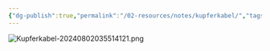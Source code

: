 ```yaml
---
{"dg-publish":true,"permalink":"/02-resources/notes/kupferkabel/","tags":["netzwerk/kabel"],"noteIcon":"","updated":"2025-07-12T13:31:41.000+02:00"}
---
```


![Kupferkabel-20240802035514121.png](/img/user/02%20-%20RESOURCES/Files/IMG/Kupferkabel-20240802035514121.png)